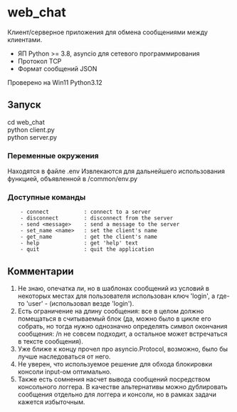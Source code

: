 # web_chat
Клиент/серверное приложения для обмена сообщениями между клиентами. 
- ЯП Python >= 3.8, asyncio для сетевого программирования 
- Протокол TCP
- Формат сообщений JSON

Проверено на Win11 Python3.12

## Запуск
cd web_chat  
python client.py  
python server.py  

### Переменные окружения
Находятся в файле .env
Извлекаются для дальнейшего использования функцией, объявленной в /common/env.py

### Доступные команды
        - connect           : connect to a server
        - disconnect        : disconnect from the server
        - send <message>    : send a message to the server
        - set_name <name>   : set the client's name
        - get_name          : get the client's name
        - help              : get 'help' text
        - quit              : quit the application
  

## Комментарии
1. Не знаю, опечатка ли, но в шаблонах сообщений из условий в некоторых местах для пользователя использован ключ 'login', а где-то 'user' - (использовал везде 'login').
2. Есть ограничение на длину сообщения: все в целом должно помещаться в считываемый блок (да, можно было в цикле его собрать, но тогда нужно однозначно определять символ окончания сообщения: /n не совсем подходит, а остальное может встречаться в тексте сообщения).
3. Уже ближе к концу прочел про asyncio.Protocol, возможно, было бы лучше наследоваться от него.
4. Не уверен, что используемое решение для обхода блокировки консоли input-ом оптимально.
5. Также есть сомнения насчет вывода сообщений посредством консольного логгера. В качестве альтернативы можно дублировать сообщения отдельно для логгера и консоли, но в рамках задачи кажется избыточным.

